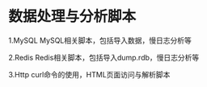 # 数据处理与分析脚本
1.MySQL
MySQL相关脚本，包括导入数据，慢日志分析等

2.Redis
Redis相关脚本，包括导入dump.rdb，慢日志分析等

3.Http
curl命令的使用，HTML页面访问与解析脚本
